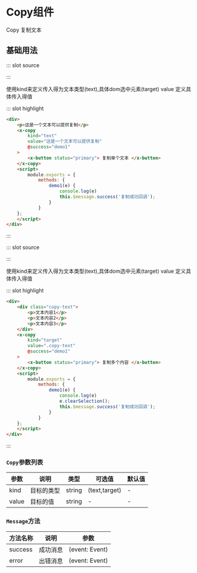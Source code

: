 
# Copy组件
Copy 复制文本
## 基础用法

<script>
    module.exports = {
        methods: {
            demo1(e) {
                console.log(e)
                this.$message.success('复制成功回调');
            },
            demo3() {
                this.$message.success('复制成功回调',function() {
                    alert('触发回调');
                }, 3000);
            },
        }
  };
</script>

<demo-block-demo-block>
::: slot source
<template>
    <!-- 状态按钮 -->
    <div>
        <p>这是一个文本可以提供复制</p>
        <x-copy
            kind="text"
            value="这是一个文本可以提供复制"
            @success="demo1"
        >
            <x-button status="primary"> 复制单个文本 </x-button>
        </x-copy>
    </div>
</template>

:::

使用kind来定义传入得为文本类型(text),具体dom选中元素(target) value 定义具体传入得值

::: slot highlight

```html
<div>
    <p>这是一个文本可以提供复制</p>
    <x-copy
        kind="text"
        value="这是一个文本可以提供复制"
        @success="demo1"
    >
        <x-button status="primary"> 复制单个文本 </x-button>
    </x-copy>
    <script>
        module.exports = {
            methods: {
                demo1(e) {
                    console.log(e)
                    this.$message.success('复制成功回调');
                }
            }
    };
    </script>
</div>
```
:::
</demo-block-demo-block>

<demo-block-demo-block>
::: slot source
<template>
    <!-- 状态按钮 -->
    <div>
         <div class="copy-text">
            <p>文本内容1</p>
            <p>文本内容2</p>
            <p>文本内容3</p>
        </div>
        <x-copy
            kind="target"
            value=".copy-text"
            @success="demo1"
        >
            <x-button status="primary"> 复制单个文本 </x-button>
        </x-copy>
    </div>
</template>

:::

使用kind来定义传入得为文本类型(text),具体dom选中元素(target) value 定义具体传入得值

::: slot highlight

```html
<div>
    <div class="copy-text">
        <p>文本内容1</p>
        <p>文本内容2</p>
        <p>文本内容3</p>
    </div>
    <x-copy
        kind="target"
        value=".copy-text"
        @success="demo1"
    >
        <x-button status="primary"> 复制多个内容 </x-button>
    </x-copy>
    <script>
        module.exports = {
            methods: {
                demo1(e) {
                    console.log(e)
                    e.clearSelection();
                    this.$message.success('复制成功回调');
                }
            }
    };
    </script>
</div>
```
:::
</demo-block-demo-block>

### `Copy`参数列表

| 参数      | 说明                             | 类型      | 可选值       | 默认值 |
| -------- | -------------------------------- | -------- | ----------- | ----- |
| kind     | 目标的类型         | string   | (text,target) | - |
| value    | 目标的值         |  string  | - | - |


### `Message`方法
| 方法名称   | 说明                             | 参数  |
| -------  | -------------------------------- | -------- |
| success  | 成功消息                          | (event: Event)         |
| error    | 出错消息                          | (event: Event)         |


